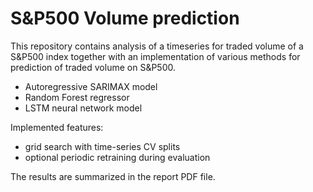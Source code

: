 # S\&P500 Volume prediction
This repository contains analysis of a timeseries for traded volume of a S\&P500 index together with an implementation of various methods for prediction of traded volume on S\&P500.

- Autoregressive SARIMAX model
- Random Forest regressor
- LSTM neural network model

Implemented features:
- grid search with time-series CV splits
- optional periodic retraining during evaluation

The results are summarized in the report PDF file.